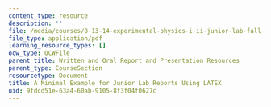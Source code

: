 ```yaml
---
content_type: resource
description: ''
file: /media/courses/8-13-14-experimental-physics-i-ii-junior-lab-fall-2016-spring-2017/9fdcd51e63a460ab91058f3f04f0627c_MIT8_13-14F16_simple-paper.pdf
file_type: application/pdf
learning_resource_types: []
ocw_type: OCWFile
parent_title: Written and Oral Report and Presentation Resources
parent_type: CourseSection
resourcetype: Document
title: A Minimal Example for Junior Lab Reports Using LATEX
uid: 9fdcd51e-63a4-60ab-9105-8f3f04f0627c
---
```

